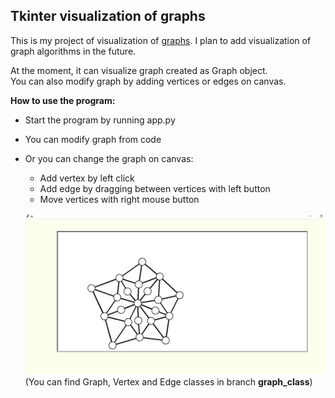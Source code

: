 ## **Tkinter visualization of graphs**
This is my project of visualization of 
[graphs](https://en.wikipedia.org/wiki/Graph_\(discrete_mathematics\)). I plan to add visualization of graph algorithms in the future.

At the moment, it can visualize graph created as Graph object.\
You can also modify graph by adding vertices or edges on canvas.

**How to use the program:**
* Start the program by running app.py
* You can modify graph from code
* Or you can change the graph on canvas:
    - Add vertex by left click
    - Add edge by dragging between vertices with left button
    - Move vertices with right mouse button
    
    ![screenshot](screen.png)\
(You can find Graph, Vertex and Edge classes in branch **graph_class**)
  
